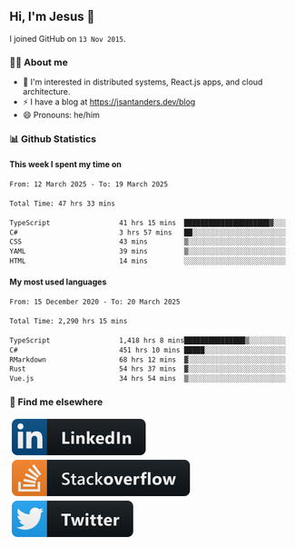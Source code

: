 ## Hi, I'm Jesus 👋

I joined GitHub on `13 Nov 2015`.

<!-- Talking about you -->

### 👨‍💻 About me

- 👦 I'm interested in distributed systems, React.js apps, and cloud architecture.
- ⚡️ I have a blog at <https://jsantanders.dev/blog>
- 😄 Pronouns: he/him

### 📊 Github Statistics

#### This week I spent my time on

<!--START_SECTION:weekly-->

```txt
From: 12 March 2025 - To: 19 March 2025

Total Time: 47 hrs 33 mins

TypeScript                 41 hrs 15 mins  █████████████████████▓░░░   86.76 %
C#                         3 hrs 57 mins   ██░░░░░░░░░░░░░░░░░░░░░░░   08.33 %
CSS                        43 mins         ▒░░░░░░░░░░░░░░░░░░░░░░░░   01.53 %
YAML                       39 mins         ▒░░░░░░░░░░░░░░░░░░░░░░░░   01.39 %
HTML                       14 mins         ░░░░░░░░░░░░░░░░░░░░░░░░░   00.50 %
```

<!--END_SECTION:weekly-->

#### My most used languages

<!--START_SECTION:alltime-->

```txt
From: 15 December 2020 - To: 20 March 2025

Total Time: 2,290 hrs 15 mins

TypeScript                 1,418 hrs 8 mins███████████████▒░░░░░░░░░   61.92 %
C#                         451 hrs 10 mins █████░░░░░░░░░░░░░░░░░░░░   19.70 %
RMarkdown                  68 hrs 12 mins  ▓░░░░░░░░░░░░░░░░░░░░░░░░   02.98 %
Rust                       54 hrs 37 mins  ▓░░░░░░░░░░░░░░░░░░░░░░░░   02.39 %
Vue.js                     34 hrs 54 mins  ▒░░░░░░░░░░░░░░░░░░░░░░░░   01.52 %
```

<!--END_SECTION:alltime-->

### 📢 Find me elsewhere

<p>
  <a target="_blank" href="https://linkedin.com/in/jsantanders">
    <img src="https://github.com/jsantanders/jsantanders/blob/master/img/linkedin.svg" alt="LinkedIn" style="vertical-align:top; margin:4px">
  </a>
  
  <a target="_blank" href="https://stackoverflow.com/users/7318331/jesus-santander">
    <img src="https://github.com/jsantanders/jsantanders/blob/master/img/stackoverflow.svg" alt="StackOverflow" style="vertical-align:top; margin:4px">
  </a>
  
  <a target="_blank" href="http://twitter.com/jsantanders">
    <img src="https://github.com/jsantanders/jsantanders/blob/master/img/twitter.svg" alt="Twitter" style="vertical-align:top; margin:4px">
  </a>
</p>
